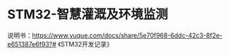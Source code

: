 # STM32-智慧灌溉及环境监测
说明书：https://www.yuque.com/docs/share/5e70f968-6ddc-42c3-8f2e-e651387e6f93?# 《STM32开发记录》
